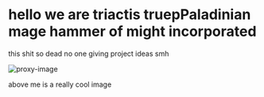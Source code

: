 # hello we are triactis truepPaladinian mage hammer of might incorporated
this shit so dead no one giving project ideas smh

![proxy-image](https://github.com/user-attachments/assets/f39a043e-f49e-475d-8c69-3572fb661b46)

above me is a really cool image
